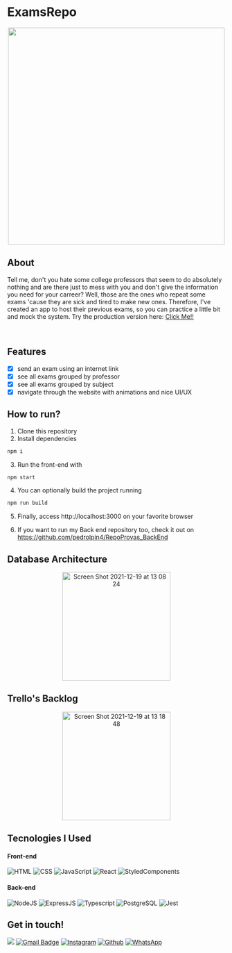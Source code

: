 # ExamsRepo

<p align="center" >
 <img src = "https://user-images.githubusercontent.com/87671165/146682786-5abbd951-90ca-44f2-b8e3-8a291968259e.gif" height = "500px"/>
</p>

## About

Tell me, don't you hate some college professors that seem to do absolutely nothing and are there just to mess with you and don't give the information you need for your carreer? Well, those are the ones who repeat some exams 'cause they are sick and tired to make new ones. Therefore, I've created an app to host their previous exams, so you can practice a little bit and mock the system. Try the production version here: <a href = "https://repo-provas-react.vercel.app" target ="_blank">Click Me!!</a>

<br/>

## Features

- [x] send an exam using an internet link
- [x] see all exams grouped by professor
- [x] see all exams grouped by subject
- [x] navigate through the website with animations and nice UI/UX

## How to run?

 1. Clone this repository
 2. Install dependencies
 ```bash
 npm i
 ```
 3. Run the front-end with
 ```bash
 npm start
 ```
 4. You can optionally build the project running
 ```bash
 npm run build
 ```
 5. Finally, access http://localhost:3000 on your favorite browser
    
 6. If you want to run my Back end repository too, check it out on https://github.com/pedrolpin4/RepoProvas_BackEnd


## Database Architecture
<p align="center" >
  <img height="250" alt="Screen Shot 2021-12-19 at 13 08 24" src="https://user-images.githubusercontent.com/87671165/146682028-4ba67242-8f6c-4289-a8cf-e56480fb13e8.png">
</p>

## Trello's Backlog
 <p align="center" >
   <img height="250" alt="Screen Shot 2021-12-19 at 13 18 48" src="https://user-images.githubusercontent.com/87671165/146682300-841a9a0a-8771-414c-9363-da102c27a75a.png">
 </p>

## Tecnologies I Used

#### **Front-end**

![HTML](https://img.shields.io/badge/HTML5-E34F26?style=flat-square&logo=html5&logoColor=white) 
![CSS](https://img.shields.io/badge/CSS3-1572B6?style=flat-square&logo=css3&logoColor=white)
![JavaScript](https://img.shields.io/badge/JavaScript-F7DF1E?style=flat-square&logo=javascript&logoColor=black)
![React](https://img.shields.io/badge/React-20232A?style=flat-square&logo=react&logoColor=61DAFB)
![StyledComponents](https://img.shields.io/badge/Styled--Components-DB7093?style=flat-square&logo=styled-components&logoColor=white)

#### **Back-end**

![NodeJS](https://img.shields.io/badge/Node.js-43853D?style=flat-square&logo=node.js&logoColor=white)
![ExpressJS](https://img.shields.io/badge/Express.js-404D59?style=flat-square&logo=express&logoColor=white)
![Typescript](https://img.shields.io/badge/TypeScript-007ACC?style=flat-square&logo=typescript&logoColor=white)
![PostgreSQL](https://img.shields.io/badge/PostgreSQL-316192?style=flat-square&logo=postgresql&logoColor=white)
![Jest](https://img.shields.io/badge/Jest-C21325?style=flat-square&logo=jest&logoColor=white)

## Get in touch!
[<img src="https://img.shields.io/badge/LinkedIn-0077B5?style=for-the-badge&logo=linkedin&logoColor=white" />](https://www.linkedin.com/in/pina-pedrolucas)
[![Gmail Badge](https://img.shields.io/badge/Gmail-D14836?style=for-the-badge&logo=gmail&logoColor=white)](mailto:pedrolucaspina22@gmail.com)
[![Instagram](https://img.shields.io/badge/Instagram-E4405F?style=for-the-badge&logo=instagram&logoColor=white)](https://www.instagram.com/pedrolpin4/)
[![Github](https://img.shields.io/badge/GitHub-100000?style=for-the-badge&logo=github&logoColor=white)](https://github.com/pedrolpin4)
[![WhatsApp](https://img.shields.io/badge/WhatsApp-25D366?style=for-the-badge&logo=whatsapp&logoColor=white)](https://api.whatsapp.com/send?phone=5521967431453&text=Olá,%20meu%20amigo!)

